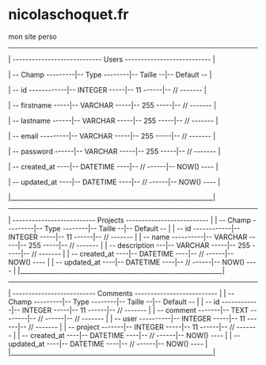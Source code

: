 # nicolaschoquet.fr
mon site perso

 ________________________________________________________________
 
 
| ---------------------------- Users --------------------------- |


| -- Champ ---------|-- Type --------|-- Taille --|-- Default -- |


| -- id ------------|-- INTEGER -----|-- 11 ------|-- // ------- |


| -- firstname -----|-- VARCHAR -----|-- 255 -----|-- // ------- |


| -- lastname ------|-- VARCHAR -----|-- 255 -----|-- // ------- |


| -- email ---------|-- VARCHAR -----|-- 255 -----|-- // ------- |


| -- password ------|-- VARCHAR -----|-- 255 -----|-- // ------- |


| -- created_at ----|-- DATETIME ----|-- // ------|-- NOW() ---- |


| -- updated_at ----|-- DATETIME ----|-- // ------|-- NOW() ---- |


|________________________________________________________________|


 ________________________________________________________________ 
| -------------------------- Projects -------------------------- |
| -- Champ ---------|-- Type --------|-- Taille --|-- Default -- |
| -- id ------------|-- INTEGER -----|-- 11 ------|-- // ------- |
| -- name ----------|-- VARCHAR -----|-- 255 -----|-- // ------- |
| -- description ---|-- VARCHAR -----|-- 255 -----|-- // ------- |
| -- created_at ----|-- DATETIME ----|-- // ------|-- NOW() ---- |
| -- updated_at ----|-- DATETIME ----|-- // ------|-- NOW() ---- |
|________________________________________________________________|

 ________________________________________________________________ 
| -------------------------- Comments -------------------------- |
| -- Champ ---------|-- Type --------|-- Taille --|-- Default -- |
| -- id ------------|-- INTEGER -----|-- 11 ------|-- // ------- |
| -- comment -------|-- TEXT --------|-- // ------|-- // ------- |
| -- user ----------|-- INTEGER -----|-- 11 ------|-- // ------- |
| -- project -------|-- INTEGER -----|-- 11 ------|-- // ------- |
| -- created_at ----|-- DATETIME ----|-- // ------|-- NOW() ---- |
| -- updated_at ----|-- DATETIME ----|-- // ------|-- NOW() ---- |
|________________________________________________________________|
